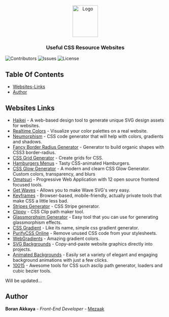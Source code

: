 <br/>
<p align="center">
  <a href="https://github.com/Mezaak/useful-css-resources" target="_blank">
    <img src="https://upload.wikimedia.org/wikipedia/commons/thumb/d/d5/CSS3_logo_and_wordmark.svg/1200px-CSS3_logo_and_wordmark.svg.png" alt="Logo" width="80" height="100">
  </a>

  <h3 align="center">Useful CSS Resource Websites</h3>


![Contributors](https://img.shields.io/github/contributors/Mezaak/Course-App-React?color=dark-green) ![Issues](https://img.shields.io/github/issues/Mezaak/Course-App-React) ![License](https://img.shields.io/github/license/Mezaak/Course-App-React) 

## Table Of Contents

* [Websites-Links](#websites-links)
* [Author](#author)

## Websites Links

* [Haikei](https://app.haikei.app/) - A web-based design tool to generate unique SVG design assets for websites.
* [Realtime Colors](https://www.realtimecolors.com/?colors=050315-fbfbfe-2f27ce-dedcff-433bff&fonts=Poppins-Poppins) - Visualize your color palettes on a real website.
* [Neumorphism](https://neumorphism.io/#e0e0e0) - CSS code generator that will help with colors, gradients and shadows.
* [Fancy Border Radius Generator](https://9elements.github.io/fancy-border-radius/#51.23.44.77--) - Generator to build organic shapes with CSS3 border-radius.
* [CSS Grid Generator](https://cssgrid-generator.netlify.app/) - Create  grids for CSS.
* [Hamburgers Menus](https://jonsuh.com/hamburgers/) - Tasty CSS-animated Hamburgers.
* [CSS Glow Generator](https://cssbud.com/css-generator/css-glow-generator/) - A modern and clearn CSS Glow Generator. Custom colors, transparency, and blurs
* [Omatsuri](https://omatsuri.app/) - Progressive Web Application with 12 open source frontend focused tools.
* [Get Waves](https://getwaves.io) - Allows you to make Wave SVG's very easy.
* [Keyframes](https://keyframes.app) - Browser-based, mobile-friendly, actually private tools that make CSS a little less bad.
* [Stripes Generator](https://stripesgenerator.com) - CSS Stripe generator.
* [Clippy](https://bennettfeely.com/clippy/) - CSS Clip path maker tool.
* [Glassmorphsim Generator](https://hype4.academy/tools/glassmorphism-generator) - Easy tool that you can use for generating glassmorphism effects.
* [CSS Gradient](https://cssgradient.io) - Like its name, simple css gradient generator.
* [PurifyCSS Online](https://purifycss.online) - Remove unused CSS code from your stylesheets.
* [WebGradients](https://webgradients.com) - Amazing gradient colors.
* [SVG Backgrounds](https://www.svgbackgrounds.com) - Copy-and-paste website graphics directly into projects.
* [Animated Backgrounds](https://animatedbackgrounds.me) - Easily set a variety of elegant and engaging background animations with just a few clicks.
* [10015](https://10015.io/css-tools) - Awesome tools for CSS such asclip path generator, loaders and cubic bezier tools.

  

Will be updated...


## Author

 **Boran Akkaya** - *Front-End Developer* - [Mezaak](https://github.com/Mezaak)

